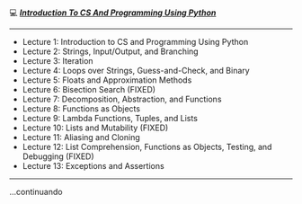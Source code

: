 
💻 [***Introduction To CS And Programming Using Python***](https://ocw.mit.edu/courses/6-100l-introduction-to-cs-and-programming-using-python-fall-2022/)

----

- Lecture 1: Introduction to CS and Programming Using Python
- Lecture 2: Strings, Input/Output, and Branching
- Lecture 3: Iteration
- Lecture 4: Loops over Strings, Guess-and-Check, and Binary
- Lecture 5: Floats and Approximation Methods
- Lecture 6: Bisection Search (FIXED)
- Lecture 7: Decomposition, Abstraction, and Functions
- Lecture 8: Functions as Objects
- Lecture 9: Lambda Functions, Tuples, and Lists
- Lecture 10: Lists and Mutability (FIXED)
- Lecture 11: Aliasing and Cloning
- Lecture 12: List Comprehension, Functions as Objects, Testing, and Debugging (FIXED)
- Lecture 13: Exceptions and Assertions

----
...continuando